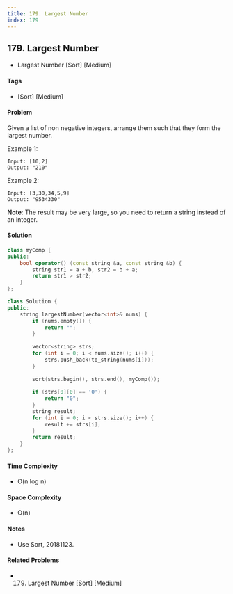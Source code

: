 ```yaml
---
title: 179. Largest Number
index: 179
---
```


## 179. Largest Number
- Largest Number [Sort] [Medium]

#### Tags
- [Sort] [Medium]

#### Problem
Given a list of non negative integers, arrange them such that they form the largest number.

Example 1:

    Input: [10,2]
    Output: "210"

Example 2:

    Input: [3,30,34,5,9]
    Output: "9534330"

**Note**: The result may be very large, so you need to return a string instead of an integer.

#### Solution
``` C++
class myComp {
public:
    bool operator() (const string &a, const string &b) {
        string str1 = a + b, str2 = b + a;
        return str1 > str2;
    }
};

class Solution {
public:
    string largestNumber(vector<int>& nums) {
        if (nums.empty()) {
            return "";
        }
        
        vector<string> strs;
        for (int i = 0; i < nums.size(); i++) {
            strs.push_back(to_string(nums[i]));
        }
        
        sort(strs.begin(), strs.end(), myComp());
        
        if (strs[0][0] == '0') {
            return "0";
        }
        string result;
        for (int i = 0; i < strs.size(); i++) {
            result += strs[i];
        }
        return result;
    }
};
```

#### Time Complexity
- O(n log n)

#### Space Complexity
- O(n)

#### Notes
- Use Sort, 20181123.

#### Related Problems
- 179. Largest Number [Sort] [Medium]
